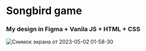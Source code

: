 # Songbird game

### My design in Figma + Vanila JS + HTML + CSS

![Снимок экрана от 2023-05-02 01-58-30](https://user-images.githubusercontent.com/62261839/235530420-19beb804-4de6-4cda-a5a8-6d2ca1a1438d.png)

